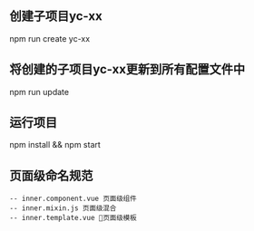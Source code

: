 ## 创建子项目yc-xx
npm run create yc-xx

## 将创建的子项目yc-xx更新到所有配置文件中
npm run update

## 运行项目
npm install && npm start

## 页面级命名规范
	-- inner.component.vue 页面级组件
	-- inner.mixin.js 页面级混合
	-- inner.template.vue 页面级模板